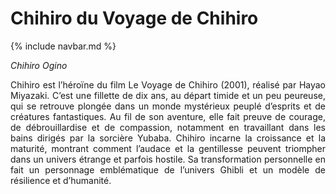   # Chihiro du Voyage de Chihiro

  {% include navbar.md %}

*Chihiro Ogino*

<p style="text-align:justify;">Chihiro est l’héroïne du film Le Voyage de Chihiro (2001), réalisé par Hayao Miyazaki. C’est une fillette de dix ans, au départ timide et un peu peureuse, qui se retrouve plongée dans un monde mystérieux peuplé d’esprits et de créatures fantastiques. Au fil de son aventure, elle fait preuve de courage, de débrouillardise et de compassion, notamment en travaillant dans les bains dirigés par la sorcière Yubaba. Chihiro incarne la croissance et la maturité, montrant comment l’audace et la gentillesse peuvent triompher dans un univers étrange et parfois hostile. Sa transformation personnelle en fait un personnage emblématique de l’univers Ghibli et un modèle de résilience et d’humanité.</p>
